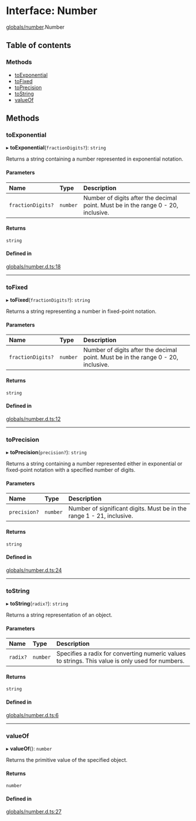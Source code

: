 # Interface: Number

[globals/number](../modules/globals_number.md).Number

## Table of contents

### Methods

- [toExponential](globals_number.Number.md#toexponential)
- [toFixed](globals_number.Number.md#tofixed)
- [toPrecision](globals_number.Number.md#toprecision)
- [toString](globals_number.Number.md#tostring)
- [valueOf](globals_number.Number.md#valueof)

## Methods

### toExponential

▸ **toExponential**(`fractionDigits?`): `string`

Returns a string containing a number represented in exponential notation.

#### Parameters

| Name | Type | Description |
| :------ | :------ | :------ |
| `fractionDigits?` | `number` | Number of digits after the decimal point. Must be in the range 0 - 20, inclusive. |

#### Returns

`string`

#### Defined in

[globals/number.d.ts:18](https://github.com/luucyadmin/luucy-types/blob/5fee54b/globals/number.d.ts#L18)

___

### toFixed

▸ **toFixed**(`fractionDigits?`): `string`

Returns a string representing a number in fixed-point notation.

#### Parameters

| Name | Type | Description |
| :------ | :------ | :------ |
| `fractionDigits?` | `number` | Number of digits after the decimal point. Must be in the range 0 - 20, inclusive. |

#### Returns

`string`

#### Defined in

[globals/number.d.ts:12](https://github.com/luucyadmin/luucy-types/blob/5fee54b/globals/number.d.ts#L12)

___

### toPrecision

▸ **toPrecision**(`precision?`): `string`

Returns a string containing a number represented either in exponential or fixed-point notation with a specified number of digits.

#### Parameters

| Name | Type | Description |
| :------ | :------ | :------ |
| `precision?` | `number` | Number of significant digits. Must be in the range 1 - 21, inclusive. |

#### Returns

`string`

#### Defined in

[globals/number.d.ts:24](https://github.com/luucyadmin/luucy-types/blob/5fee54b/globals/number.d.ts#L24)

___

### toString

▸ **toString**(`radix?`): `string`

Returns a string representation of an object.

#### Parameters

| Name | Type | Description |
| :------ | :------ | :------ |
| `radix?` | `number` | Specifies a radix for converting numeric values to strings. This value is only used for numbers. |

#### Returns

`string`

#### Defined in

[globals/number.d.ts:6](https://github.com/luucyadmin/luucy-types/blob/5fee54b/globals/number.d.ts#L6)

___

### valueOf

▸ **valueOf**(): `number`

Returns the primitive value of the specified object.

#### Returns

`number`

#### Defined in

[globals/number.d.ts:27](https://github.com/luucyadmin/luucy-types/blob/5fee54b/globals/number.d.ts#L27)
